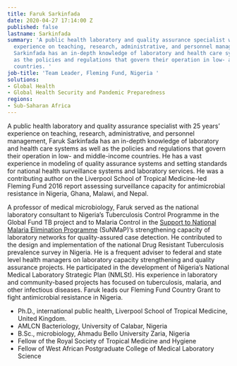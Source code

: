```yaml
---
title: Faruk Sarkinfada
date: 2020-04-27 17:14:00 Z
published: false
lastname: Sarkinfada
summary: 'A public health laboratory and quality assurance specialist with 25 years’
  experience on teaching, research, administrative, and personnel management, Faruk
  Sarkinfada has an in-depth knowledge of laboratory and health care systems as well
  as the policies and regulations that govern their operation in low- and middle-income
  countries. '
job-title: 'Team Leader, Fleming Fund, Nigeria '
solutions:
- Global Health
- Global Health Security and Pandemic Preparedness
regions:
- Sub-Saharan Africa
---
```


A public health laboratory and quality assurance specialist with 25 years’ experience on teaching, research, administrative, and personnel management, Faruk Sarkinfada has an in-depth knowledge of laboratory and health care systems as well as the policies and regulations that govern their operation in low- and middle-income countries. He has a vast experience in modeling of quality assurance systems and setting standards for national health surveillance systems and laboratory services. He was a contributing author on the Liverpool School of Tropical Medicine-led Fleming Fund 2016 report assessing surveillance capacity for antimicrobial resistance in Nigeria, Ghana, Malawi, and Nepal. 

A professor of medical microbiology, Faruk served as the national laboratory consultant to Nigeria’s Tuberculosis Control Programme in the Global Fund TB project and to Malaria Control in the [Support to National Malaria Elimination Programme](https://www.dai.com/our-work/projects/nigeria-support-to-national-malaria-elimination-programme-sunmap) (SuNMaP)’s strengthening capacity of laboratory networks for quality-assured case detection. He contributed to the design and implementation of the national Drug Resistant Tuberculosis prevalence survey in Nigeria. He is a frequent adviser to federal and state level health managers on laboratory capacity strengthening and quality assurance projects. He participated in the development of Nigeria’s National Medical Laboratory Strategic Plan (NMLSt). His experience in laboratory and community-based projects has focused on tuberculosis, malaria, and other infectious diseases. Faruk leads our Fleming Fund Country Grant to fight antimicrobial resistance in Nigeria. 

* Ph.D., international public health, Liverpool School of Tropical Medicine, United Kingdom.
* AMLCN Bacteriology, University of Calabar, Nigeria
* B.Sc., microbiology, Ahmadu Bello University Zaria, Nigeria
* Fellow of the Royal Society of Tropical Medicine and Hygiene
* Fellow of West African Postgraduate College of Medical Laboratory Science